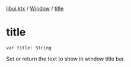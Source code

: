 [libui.ktx](../README.md) / [Window](README.md) / [title](title.md)

# title

`var title: String`

Set or return the text to show in window title bar.

